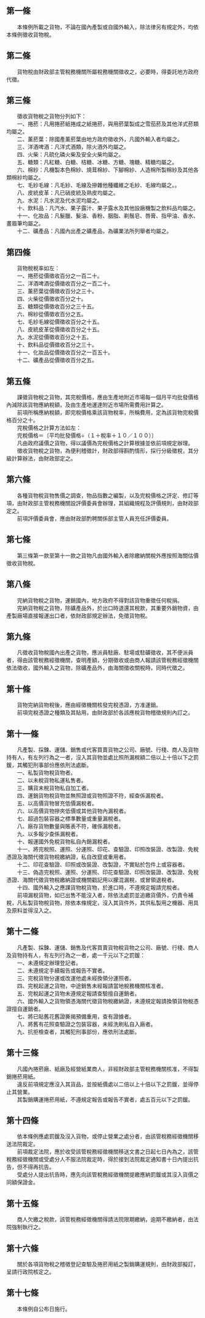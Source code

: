 第一條 
-------
　　本條例所載之貨物，不論在國內產製或自國外輸入，除法律另有規定外，均依本條例徵收貨物稅。  


第二條 
-------
　　貨物稅由財政部主管稅務機關所屬稅務機關徵收之，必要時，得委託地方政府代徵。  


第三條 
-------
　　徵收貨物稅之貨物分列如下：  
　　一、捲菸：凡用捲菸紙捲成之紙捲菸，與用菸葉製成之雪茄菸及其他洋式菸類均屬之。  
　　二、薰菸葉：除國產薰菸葉由地方政府徵收外，凡國外輸入者均屬之。  
　　三、洋酒啤酒：凡洋式酒類，除火酒外均屬之。  
　　四、火柴：凡硫化磷火柴及安全火柴均屬之。  
　　五、糖類：凡紅糖、白糖、桔糖、冰糖、方糖、塊糖、精糖均屬之。  
　　六、棉紗：凡機製本色棉紗、燒茸棉紗、下腳棉紗、人造棉所製棉紗及其他各類棉紗均屬之。  
　　七、毛紗毛線：凡毛紗、毛線及摻雜他種纖維之毛紗、毛線均屬之。。  
　　八、皮統皮革：凡已硝皮統及熟皮均屬之。  
　　九、水泥：凡水泥及代水泥均屬之。  
　　十、飲料品：凡汽水、果子露汁、果子露水及其他設廠機製之飲料品均屬之。  
　　十一、化妝品：凡髮臘、髮油、香粉、胭脂、剃鬚皂、唇膏、指甲油、香水、畫眉筆均屬之。  
　　十二、礦產品：凡國內出產之礦產品，為礦業法所列舉者均屬之。  


第四條 
-------
　　貨物稅稅率如左：  
　　一、捲菸從價徵收百分之一百二十。  
　　二、洋酒啤酒從價徵收百分之一百二十。  
　　三、薰菸葉從價徵收百分之三十。  
　　四、火柴從價徵收百分之十。  
　　五、糖類從價徵收百分之三十五。  
　　六、棉紗從價徵收百分之五。  
　　七、毛紗毛線從價徵收百分之十五。  
　　八、皮統皮革從價徵收百分之十五。  
　　九、水泥從價徵收百分之十五。  
　　十、飲料品從價徵收百分之三十。  
　　十一、化妝品從價徵收百分之一百五十。  
　　十二、礦產品從價徵收百分之五。  


第五條 
-------
　　課徵貨物稅之貨物，其完稅價格，應由生產地附近市場每一個月平均批發價格內減除該貨物應納稅額，及由生產地運達附近市場所需費用計算之。  
　　前項所稱應納稅額，即完稅價格乘該貨物稅率，所稱費用，定為該貨物完稅價格百分之十。  
　　完稅價格之計算方法如左：  
　　完稅價格＝〔平均批發價格÷（１＋稅率＋１０／１００）〕  
　　凡由政府議價之貨物，得以議價為完稅價格之計算根據並依前項規定辦理。  
　　徵收貨物稅之貨物，為便利稽徵計，財政部得斟酌情形，採行分級徵稅，其分級計算辦法，由財政部定之。  


第六條 
-------
　　各種貨物稅貨物售價之調查，物品指數之編製，以及完稅價格之評定、修訂等項，由財政部主管稅務機關設評價委員會辦理，其組織規程及評價規則，由財政部定之。  
　　前項評價委員會，應由財政部酌聘關係部主管人員充任評價委員。  


第七條 
-------
　　第三條第一款至第十一款之貨物凡由國外輸入者除繳納關稅外應按照海關估價徵收貨物稅。  


第八條 
-------
　　完納貨物稅之貨物，運銷國內，地方政府不得對該貨物重徵任何稅捐。  
　　完納貨物稅之貨物，除礦產品外，於出口時退還其稅款，其重要外銷物資，由產製廠場直接報運出口者，依財政部規定辦法，免徵貨物稅。  


第九條 
-------
　　凡徵收貨物稅國內出產之貨物，應派員駐廠、駐場或駐礦徵收，其不便派員者，得由該管稅務經徵機關，查明產額，分期徵收或由商人報請該管稅務經徵機關依法徵收，國外輸入之貨物，除礦產品外，由海關徵收關稅時，同時代徵之。  


第十條 
-------
　　貨物完納貨物稅後，應由經徵機關核發完稅憑證，方准運銷。  
　　前項完稅憑證之種類及其貼用，由財政部於各該應稅貨物稽徵規則內訂之。  


第十一條 
---------
　　凡產製、採鍊、運儲、銷售或代客買賣貨物之公司、廠號、行棧、商人及貨物持有人，有左列行為之一者，沒入其貨物並處比照所漏稅額二倍以上十倍以下之罰鍰，其觸犯刑事部份應依刑法處斷。  
　　一、私製貨物稅貨物者。  
　　二、以未稅貨物私運私售者。  
　　三、購貨未稅貨物私自加工者。  
　　四、運銷貨物稅貨物並無照證或貨物照證不符，經查係漏稅者。  
　　五、以高價貨物冒充低價漏稅者。  
　　六、以高價貨物摻夾低價或其他貨物內漏稅者。  
　　七、超過包裝容器之標準數量或重量漏稅者。  
　　八、廠存貨物數量與賬表不符，確係漏稅者。  
　　九、以多報少查係漏稅者。  
　　十、報運國外免稅貨物私自內銷漏稅者。  
　　十一、將完稅照、運照、分運照、印花、查驗證、印照改裝證、改製證、免稅憑證及海關代徵貨物稅繳納證，私自改竄或重用者。  
　　十二、印花查驗證、印照或改裝證、改製證，不實貼於包件上或容器者。  
　　十三、偽造完稅照、運照、分運照、印花查驗證、印照改裝證、改製證、免稅憑證、海關代徵貨物稅繳納證或機關戳記用以朦混漏稅，或冒領退稅者。  
　　十四、國外輸入之應課貨物稅貨物，於進口時，不遵規定報請完稅者。  
　　前項漏稅貨物，如已出售不能沒入者，除依法處罰並追繳貨價外，仍責令補稅，凡私製貨物稅貨物，除依本條規定，沒入其貨件外，其供私製用之機器、用具及原料並得沒入之。  


第十二條 
---------
　　凡產製、採鍊、運儲、銷售及代客買賣貨物稅貨物之公司、廠號、行棧、商人及貨物持有人，有左列行為之一者，處一千元以下之罰鍰：  
　　一、未遵規定辦理登記者。  
　　二、未遵規定手續報告或報告不實者。  
　　三、完稅貨物分運或改運他處未經換領分運照者。  
　　四、完稅起運之貨物，中途銷售未經報請當地稅務機關核准者。  
　　五、完稅起運之貨物未遵規定報請查驗擅自運銷者。  
　　六、國外輸入之貨物領憑海關代徵貨物稅繳納證，未遵規定報請換領貨物稅憑證擅自運銷者。  
　　七、將已貼舊花舊證撕揭預備重用，查有證據者。  
　　八、將舊有花照查驗證之包裝容器，未經洗刷私自入廠者。  
　　九、抗拒檢查者，其觸犯刑事部份，應依刑法處斷。  


第十三條 
---------
　　凡國內捲菸廠、紙廠及經營紙業商人，非經財政部主管稅務機關核准，不得製銷捲菸用紙。  
　　違反前項規定應沒入其貨品，並按紙價處以二倍以上十倍以下之罰鍰，並得停止其營業。  
　　其製銷購運捲菸用紙，不遵規定報告或報告不實者，處五百元以下之罰鍰。  


第十四條 
---------
　　依本條例應處罰鍰及沒入貨物，或停止營業之處分者，由該管稅務經徵機關移送法院裁定。  
　　前項裁定法院，應於收受該管稅務經徵機關移送文書之日起七日內為之，該管稅務經徵機關或受處分人不服法院裁定時，得於接到法院裁定通知書十日內提出抗告，但不得再抗告。  
　　受處分人提出抗告時，應先向該管稅務經徵機關提繳應納罰鍰或其沒入貨價之同額保證金。  


第十五條 
---------
　　商人欠繳之稅款，該管稅務經徵機關得請法院限期繳納，逾期不繳納者，由法院強制執行之。  


第十六條 
---------
　　關於各項貨物稅之稽徵登記查驗及捲菸用紙之製銷購運規則，由財政部擬訂，呈請行政院核定之。  


第十七條 
---------
　　本條例自公布日施行。